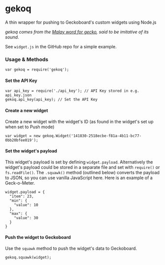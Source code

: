 # gekoq
A thin wrapper for pushing to Geckoboard's custom widgets using Node.js

*gekoq comes from the [Malay word for gecko](http://etymonline.com/index.php?term=gecko), said to be imitative of its sound.*

See ```widget.js``` in the GitHub repo for a simple example.

### Usage & Methods

```
var gekoq = require('gekoq');
```

#### Set the API Key
```
var api_key = require('./api_key'); // API Key stored in e.g. api_key.json 
gekoq.api_key(api_key); // Set the API Key
```

#### Create a new widget

Create a new widget with the widget's ID (as found in the widget's set up when set to Push mode)

```
var widget = new gekoq.Widget('141830-2518ecbe-f81a-4b11-bc77-0bb20bfee019');
```

#### Set the widget's payload

This widget's payload is set by defining ```widget.payload```. Alternatively the widget's payload could be stored in a separate file and set with ```require()``` or ```fs.readFile()```. The ```.squawk()``` method (outlined below) converts the payload to JSON, so you can use vanilla JavaScript here. Here is an example of a Geck-o-Meter.

```
widget.payload = {
  "item": 23,
  "min": {
    "value": 10
  },
  "max": {
    "value": 30
  }
} 
```

#### Push the widget to Geckoboard

Use the ```squawk``` method to push the widget's data to Geckoboard.

```
gekoq.squawk(widget);
```

